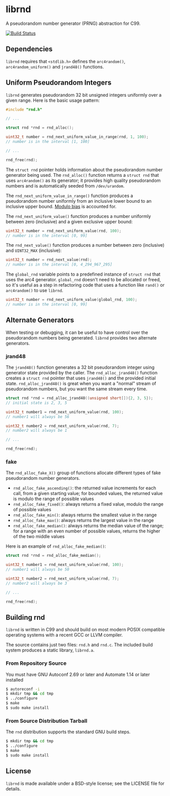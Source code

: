 librnd
======

A pseudorandom number generator (PRNG) abstraction for C99.

[![Build Status](https://travis-ci.org/donmccaughey/librnd.svg?branch=master)](https://travis-ci.org/donmccaughey/librnd)

Dependencies
------------
`librnd` requires that `<stdlib.h>` defines the `arc4random()`, 
`arc4random_uniform()` and `jrand48()` functions.

Uniform Pseudorandom Integers
-----------------------------
`librnd` generates pseudorandom 32 bit unsigned integers uniformly over a given 
range.  Here is the basic usage pattern:

```c
#include "rnd.h"

// ...

struct rnd *rnd = rnd_alloc();

uint32_t number = rnd_next_uniform_value_in_range(rnd, 1, 100);
// number is in the interval [1, 100]

// ...

rnd_free(rnd);
```

The `struct rnd` pointer holds information about the pseudorandom number 
generator being used.  The `rnd_alloc()` function returns a `struct rnd` that 
uses `arc4random()` as its generator; it provides high quality pseudorandom 
numbers and is automatically seeded from `/dev/urandom`.

The `rnd_next_uniform_value_in_range()` function produces a pseudorandom number 
uniformly from an inclusive lower bound to an inclusive upper bound.
[Modulo bias](https://en.wikipedia.org/wiki/Fisher–Yates_shuffle#Modulo_bias) 
is accounted for.

The `rnd_next_uniform_value()` function produces a number uniformly between 
zero (inclusive) and a given exclusive upper bound:

```c
uint32_t number = rnd_next_uniform_value(rnd, 100);
// number is in the interval [0, 99]
```

The `rnd_next_value()` function produces a number between zero (inclusive) and 
`UINT32_MAX` (inclusive):

```c
uint32_t number = rnd_next_value(rnd);
// number is in the interval [0, 4_294_967_295]
```

The `global_rnd` variable points to a predefined instance of `struct rnd` that
uses the arc4 generator.  `global_rnd` doesn't need to be allocated or freed,
so it's useful as a step in refactoring code that uses a function like `rand()`
or `arc4random()` to use `librnd`.

```c
uint32_t number = rnd_next_uniform_value(global_rnd, 100);
// number is in the interval [0, 99]
```


Alternate Generators
--------------------
When testing or debugging, it can be useful to have control over the 
pseudorandom numbers being generated.  `librnd` provides two alternate generators.


### jrand48

The `jrand48()` function generates a 32 bit pseudorandom integer using 
generator state provided by the caller.  The `rnd_alloc_jrand48()` function
creates a `struct rnd` pointer that uses `jrand48()` and the provided initial 
state.  `rnd_alloc_jrand48()` is great when you want a "normal" stream of
pseudorandom numbers, but you want the same stream every time.

```c
struct rnd *rnd = rnd_alloc_jrand48((unsigned short[]){2, 3, 5});
// initial state is 2, 3, 5

uint32_t number1 = rnd_next_uniform_value(rnd, 100);
// number1 will always be 56

uint32_t number2 = rnd_next_uniform_value(rnd, 7);
// number2 will always be 1

// ...

rnd_free(rnd);
```


### fake

The `rnd_alloc_fake_X()` group of functions allocate different types of fake
pseudorandom number generators.

- `rnd_alloc_fake_ascending()`: the returned value increments for each call, 
    from a given starting value; for bounded values, the returned value
    is modulo the range of possible values
- `rnd_alloc_fake_fixed()`: always returns a fixed value, modulo the range of
    possible values
- `rnd_alloc_fake_min()`: always returns the smallest value in the range
- `rnd_alloc_fake_max()`: always returns the largest value in the range
- `rnd_alloc_fake_median()`: always returns the median value of the range;
    for a range with an even number of possible values, returns the higher of
    the two middle values

Here is an example of `rnd_alloc_fake_median()`:

```c
struct rnd *rnd = rnd_alloc_fake_median();

uint32_t number1 = rnd_next_uniform_value(rnd, 100);
// number1 will always be 50

uint32_t number2 = rnd_next_uniform_value(rnd, 7);
// number2 will always be 3

// ...

rnd_free(rnd);
```


Building rnd
------------

`librnd` is written in C99 and should build on most modern POSIX compatible
operating systems with a recent GCC or LLVM compiler.

The source contains just two files: `rnd.h` and `rnd.c`. 
The included build system produces a static library, `librnd.a`.

### From Repository Source

You must have GNU Autoconf 2.69 or later and Automate 1.14 or later installed

```bash
$ autoreconf -i
$ mkdir tmp && cd tmp
$ ../configure
$ make
$ sudo make install
```

### From Source Distribution Tarball

The `rnd` distribution supports the standard GNU build steps.

```bash
$ mkdir tmp && cd tmp
$ ../configure
$ make
$ sudo make install
```


License
-------
`librnd` is made available under a BSD-style license; see the LICENSE file for 
details.
